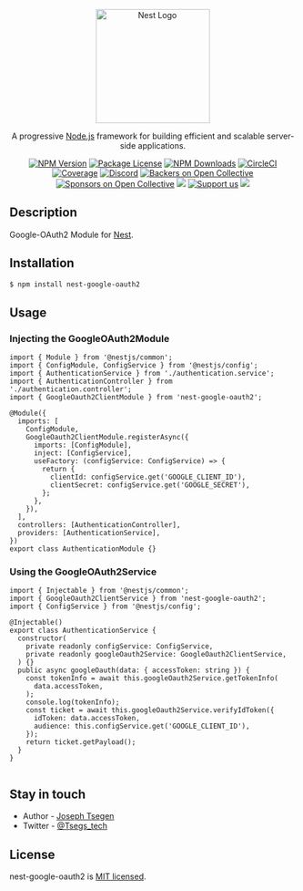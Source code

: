 <p align="center">
  <a href="http://nestjs.com/" target="blank"><img src="https://nestjs.com/img/logo-small.svg" width="200" alt="Nest Logo" /></a>
</p>

[circleci-image]: https://img.shields.io/circleci/build/github/nestjs/nest/master?token=abc123def456
[circleci-url]: https://circleci.com/gh/nestjs/nest

  <p align="center">A progressive <a href="http://nodejs.org" target="_blank">Node.js</a> framework for building efficient and scalable server-side applications.</p>
    <p align="center">
<a href="https://www.npmjs.com/~nestjscore" target="_blank"><img src="https://img.shields.io/npm/v/@nestjs/core.svg" alt="NPM Version" /></a>
<a href="https://www.npmjs.com/~nestjscore" target="_blank"><img src="https://img.shields.io/npm/l/@nestjs/core.svg" alt="Package License" /></a>
<a href="https://www.npmjs.com/~nestjscore" target="_blank"><img src="https://img.shields.io/npm/dm/@nestjs/common.svg" alt="NPM Downloads" /></a>
<a href="https://circleci.com/gh/nestjs/nest" target="_blank"><img src="https://img.shields.io/circleci/build/github/nestjs/nest/master" alt="CircleCI" /></a>
<a href="https://coveralls.io/github/nestjs/nest?branch=master" target="_blank"><img src="https://coveralls.io/repos/github/nestjs/nest/badge.svg?branch=master#9" alt="Coverage" /></a>
<a href="https://discord.gg/G7Qnnhy" target="_blank"><img src="https://img.shields.io/badge/discord-online-brightgreen.svg" alt="Discord"/></a>
<a href="https://opencollective.com/nest#backer" target="_blank"><img src="https://opencollective.com/nest/backers/badge.svg" alt="Backers on Open Collective" /></a>
<a href="https://opencollective.com/nest#sponsor" target="_blank"><img src="https://opencollective.com/nest/sponsors/badge.svg" alt="Sponsors on Open Collective" /></a>
  <a href="https://paypal.me/kamilmysliwiec" target="_blank"><img src="https://img.shields.io/badge/Donate-PayPal-ff3f59.svg"/></a>
    <a href="https://opencollective.com/nest#sponsor"  target="_blank"><img src="https://img.shields.io/badge/Support%20us-Open%20Collective-41B883.svg" alt="Support us"></a>
  <a href="https://twitter.com/nestframework" target="_blank"><img src="https://img.shields.io/twitter/follow/nestframework.svg?style=social&label=Follow"></a>
</p>
  <!--[![Backers on Open Collective](https://opencollective.com/nest/backers/badge.svg)](https://opencollective.com/nest#backer)
  [![Sponsors on Open Collective](https://opencollective.com/nest/sponsors/badge.svg)](https://opencollective.com/nest#sponsor)-->

## Description

Google-OAuth2 Module for [Nest](https://github.com/nestjs/nest).

## Installation

```bash
$ npm install nest-google-oauth2
```

## Usage

### Injecting the GoogleOAuth2Module

```
import { Module } from '@nestjs/common';
import { ConfigModule, ConfigService } from '@nestjs/config';
import { AuthenticationService } from './authentication.service';
import { AuthenticationController } from './authentication.controller';
import { GoogleOauth2ClientModule } from 'nest-google-oauth2';

@Module({
  imports: [
    ConfigModule,
    GoogleOauth2ClientModule.registerAsync({
      imports: [ConfigModule],
      inject: [ConfigService],
      useFactory: (configService: ConfigService) => {
        return {
          clientId: configService.get('GOOGLE_CLIENT_ID'),
          clientSecret: configService.get('GOOGLE_SECRET'),
        };
      },
    }),
  ],
  controllers: [AuthenticationController],
  providers: [AuthenticationService],
})
export class AuthenticationModule {}

```

### Using the GoogleOAuth2Service

```
import { Injectable } from '@nestjs/common';
import { GoogleOauth2ClientService } from 'nest-google-oauth2';
import { ConfigService } from '@nestjs/config';

@Injectable()
export class AuthenticationService {
  constructor(
    private readonly configService: ConfigService,
    private readonly googleOauth2Service: GoogleOauth2ClientService,
  ) {}
  public async googleOauth(data: { accessToken: string }) {
    const tokenInfo = await this.googleOauth2Service.getTokenInfo(
      data.accessToken,
    );
    console.log(tokenInfo);
    const ticket = await this.googleOauth2Service.verifyIdToken({
      idToken: data.accessToken,
      audience: this.configService.get('GOOGLE_CLIENT_ID'),
    });
    return ticket.getPayload();
  }
}


```

## Stay in touch

- Author - [Joseph Tsegen](https://github.com/Xavier577)
- Twitter - [@Tsegs_tech](https://twitter.com/Tsegs_tech)

## License

nest-google-oauth2 is [MIT licensed](LICENSE).
